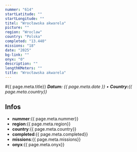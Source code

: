 ```yaml
---
nummer: "614"
startLatitude: ""
startLongitude: ""
titel: "Wrocławska akwarela"
picture: ""
region: "Wroclaw"
country: "Polska"
completed: "13.440"
missions: "18"
date: "2025"
bg-link: ""
onyx: "0"
description: ""
lengthKMeters: ""
title: "Wrocławska akwarela"
---
```


#{{ page.meta.title}}
_**Datum:** {{ page.meta.date }} • **Country:**{{ page.meta.country}}_

## Infos
- **nummer**:{{ page.meta.nummer}}
- **region**:{{ page.meta.region}}
- **country**:{{ page.meta.country}}
- **completed**:{{ page.meta.completed}}
- **missions**:{{ page.meta.missions}}
- **onyx**:{{ page.meta.onyx}}

